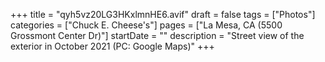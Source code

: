 +++
title = "qyh5vz20LG3HKxlmnHE6.avif"
draft = false
tags = ["Photos"]
categories = ["Chuck E. Cheese's"]
pages = ["La Mesa, CA (5500 Grossmont Center Dr)"]
startDate = ""
description = "Street view of the exterior in October 2021 (PC: Google Maps)"
+++
